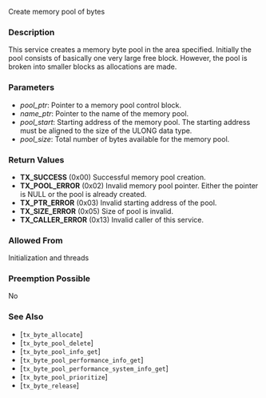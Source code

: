 Create memory pool of bytes

### Description

This service creates a memory byte pool in the area specified. Initially the pool consists of basically one very large free block. However, the pool is broken into smaller blocks as allocations are made.

### Parameters

- *pool_ptr*: Pointer to a memory pool control block.
- *name_ptr*: Pointer to the name of the memory pool.
- *pool_start*: Starting address of the memory pool. The starting address must be aligned to the size of the ULONG data type.
- *pool_size*: Total number of bytes available for the memory pool.

### Return Values

- **TX_SUCCESS** (0x00) Successful memory pool creation.
- **TX_POOL_ERROR** (0x02) Invalid memory pool pointer. Either the pointer is NULL or the pool is already created.
- **TX_PTR_ERROR** (0x03) Invalid starting address of the pool.
- **TX_SIZE_ERROR** (0x05) Size of pool is invalid.
- **TX_CALLER_ERROR** (0x13) Invalid caller of this service.

### Allowed From

Initialization and threads

### Preemption Possible

No

### See Also

- [`tx_byte_allocate`]
- [`tx_byte_pool_delete`]
- [`tx_byte_pool_info_get`]
- [`tx_byte_pool_performance_info_get`]
- [`tx_byte_pool_performance_system_info_get`]
- [`tx_byte_pool_prioritize`]
- [`tx_byte_release`]

